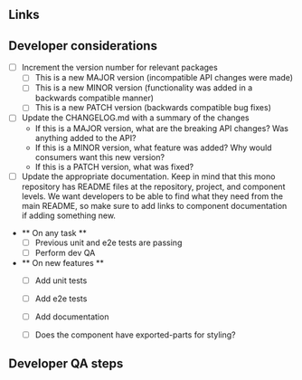 <!--
Describe the rationale and use case for this pull request.  Provide any
background, examples, and images that provide further information to accurately
describe what it is that you are adding to the repo.  Add subsections as
necessary to organize and feel free to link and reference other PRs as
necessary, but also include them in the links section below as a quick
reference.

Keep code changes as short as possible and implementing a single feature/fix/refactoring, when possible
-->


Links
-----

<!--
**Examples**

* http://documentation.for/library/that/I/am/adding
* [relevant issue or pull_request](#123)
-->

Developer considerations
--------------

- [ ] Increment the version number for relevant packages
  - [ ] This is a new MAJOR version (incompatible API changes were made)
  - [ ] This is a new MINOR version (functionality was added in a backwards compatible manner)
  - [ ] This is a new PATCH version (backwards compatible bug fixes)
- [ ] Update the CHANGELOG.md with a summary of the changes
  - If this is a MAJOR version, what are the breaking API changes? Was anything added to the API?
  - If this is a MINOR version, what feature was added? Why would consumers want this new version?
  - If this is a PATCH version, what was fixed?
- [ ] Update the appropriate documentation. Keep in mind that this mono repository has README files at the repository, project, and component levels. We want developers to be able to find what they need from the main README, so make sure to add links to component documentation if adding something new.

- ** On any task **
  - [ ] Previous unit and e2e tests are passing
  - [ ] Perform dev QA 
- ** On new features ** 
  - [ ] Add unit tests
  - [ ] Add e2e tests
  - [ ] Add documentation
  - [ ] Does the component have exported-parts for styling?


Developer QA steps
--------------------

<!--
If minor-moderate changes are made on endpoints covered by integration tests,
automated QA should provide sufficient test coverage. Check the test reports
[here](https://justifi-ai.atlassian.net/wiki/spaces/ENGINEERIN/pages/35782659/Test+Reports)
to see if your changes are covered. If implementing new features/endpoints or if
changes are interacting with a third-party service, most likely manual QA will be desired.

If there are any manual steps that you would like the reviewer(s) to take to
verify your changes, please describe in detail the steps to reproduce the
features added by the pull request, or the bug before and after the change.
-->

